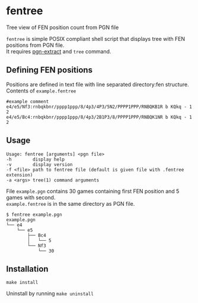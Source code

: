# fentree
Tree view of FEN position count from PGN file

`fentree` is simple POSIX compliant shell script that displays tree with FEN positions from PGN file.\
It requires [pgn-extract](https://www.cs.kent.ac.uk/people/staff/djb/pgn-extract/) and `tree` command.

## Defining FEN positions
Positions are defined in text file with line separated directory:fen structure.\
Contents of `example.fentree`
```shell
#example comment
e4/e5/Nf3:rnbqkbnr/pppp1ppp/8/4p3/4P3/5N2/PPPP1PPP/RNBQKB1R b KQkq - 1 2
e4/e5/Bc4:rnbqkbnr/pppp1ppp/8/4p3/2B1P3/8/PPPP1PPP/RNBQK1NR b KQkq - 1 2
```

## Usage
```
Usage: fentree [arguments] <pgn file>
-h        display help
-v        display version
-f <file> path to fentree file (default is given file with .fentree extension)
-a <args> tree(1) command arguments
```

File `example.pgn` contains 30 games containing first FEN position and 5 games with second.\
`example.fentree` is in the same directory as PGN file.
```
$ fentree example.pgn
example.pgn
└── e4
    └── e5
        ├── Bc4
        │   └── 5
        └── Nf3
            └── 30
```

## Installation
`make install`

Uninstall by running `make uninstall`
